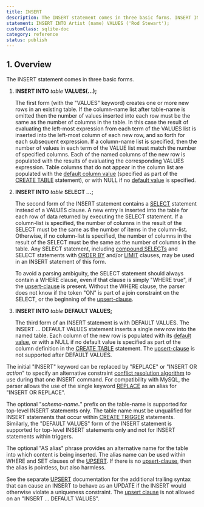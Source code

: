 ```yaml
---
title: INSERT
description: The INSERT statement comes in three basic forms. INSERT INTO table VALUES(...); INSERT INTO table SELECT ...; INSERT INTO table DEFAULT VALUES;
statement: INSERT INTO Artist (name) VALUES ('Rod Stewart');
customClass: sqlite-doc
category: reference
status: publish
---
```


## 1. Overview

<!-- do-not-touch-svg-import: 'insert.svg' -->

The INSERT statement comes in three basic forms.

1.  **INSERT INTO** *table* **VALUES(...);**

    The first form (with the "VALUES" keyword) creates one or more new
    rows in an existing table. If the
    <span class="yyterm">column-name</span> list after
    <span class="yyterm">table-name</span> is omitted then the number of
    values inserted into each row must be the same as the number of
    columns in the table. In this case the result of evaluating the
    left-most expression from each term of the VALUES list is inserted
    into the left-most column of each new row, and so forth for each
    subsequent expression. If a <span class="yyterm">column-name</span>
    list is specified, then the number of values in each term of the
    VALUE list must match the number of specified columns. Each of the
    named columns of the new row is populated with the results of
    evaluating the corresponding VALUES expression. Table columns that
    do not appear in the column list are populated with the [default
    column value](lang_createtable#dfltval) (specified as part of the
    [CREATE TABLE](lang_createtable) statement), or with NULL if no
    [default value](lang_createtable#dfltval) is specified.

2.  **INSERT INTO** *table* **SELECT ...;**

    The second form of the INSERT statement contains a
    [SELECT](lang_select) statement instead of a VALUES clause. A new
    entry is inserted into the table for each row of data returned by
    executing the SELECT statement. If a column-list is specified, the
    number of columns in the result of the SELECT must be the same as
    the number of items in the column-list. Otherwise, if no column-list
    is specified, the number of columns in the result of the SELECT must
    be the same as the number of columns in the table. Any SELECT
    statement, including [compound SELECTs](lang_select#compound) and
    SELECT statements with [ORDER BY](lang_select#orderby) and/or
    [LIMIT](lang_select#limitoffset) clauses, may be used in an INSERT
    statement of this form.

    To avoid a parsing ambiguity, the SELECT statement should always
    contain a WHERE clause, even if that clause is simply "WHERE true",
    if the <a href="https://www.sqlite.org/syntax/upsert-clause.html"
    target="_blank">upsert-clause</a> is present. Without the WHERE
    clause, the parser does not know if the token "ON" is part of a join
    constraint on the SELECT, or the beginning of the
    <a href="https://www.sqlite.org/syntax/upsert-clause.html"
    target="_blank">upsert-clause</a>.

3.  **INSERT INTO** *table* **DEFAULT VALUES;**

    The third form of an INSERT statement is with DEFAULT VALUES. The
    INSERT ... DEFAULT VALUES statement inserts a single new row into
    the named table. Each column of the new row is populated with its
    [default value](lang_createtable#dfltval), or with a NULL if no
    default value is specified as part of the column definition in the
    [CREATE TABLE](lang_createtable) statement. The
    <a href="https://www.sqlite.org/syntax/upsert-clause.html"
    target="_blank">upsert-clause</a> is not supported after DEFAULT
    VALUES.

The initial "INSERT" keyword can be replaced by "REPLACE" or "INSERT OR
*action*" to specify an alternative constraint [conflict resolution
algorithm](lang_conflict) to use during that one INSERT command. For
compatibility with MySQL, the parser allows the use of the single
keyword [REPLACE](lang_replace) as an alias for "INSERT OR REPLACE".

The optional "_schema-name_**.**" prefix on the
<span class="yyterm">table-name</span> is supported for top-level INSERT
statements only. The table name must be unqualified for INSERT
statements that occur within [CREATE TRIGGER](lang_createtrigger)
statements. Similarly, the "DEFAULT VALUES" form of the INSERT statement
is supported for top-level INSERT statements only and not for INSERT
statements within triggers.

The optional "AS <span class="yyterm">alias</span>" phrase provides an
alternative name for the table into which content is being inserted. The
alias name can be used within WHERE and SET clauses of the
[UPSERT](lang_upsert). If there is no
<a href="https://www.sqlite.org/syntax/upsert-clause.html"
target="_blank">upsert-clause</a>, then the
<span class="yyterm">alias</span> is pointless, but also harmless.

See the separate [UPSERT](lang_upsert) documentation for the additional
trailing syntax that can cause an INSERT to behave as an UPDATE if the
INSERT would otherwise violate a uniqueness constraint. The [upsert
clause](lang_upsert) is not allowed on an "INSERT ... DEFAULT VALUES".
